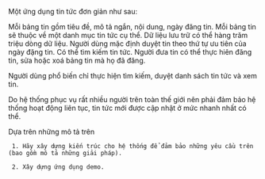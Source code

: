 Một ứng dụng tin tức đơn giản như sau:

Mỗi bảng tin gồm tiêu đề, mô tả ngắn, nội dung, ngày đăng tin.
Mỗi bảng tin sẽ thuộc về một danh mục tin tức cụ thể.
Dữ liệu lưu trữ có thể hàng trăm triệu dòng dữ liệu.
Người dùng mặc định duyệt tin theo thứ tự ưu tiên của ngày đặng tin.
Có thể tìm kiếm tin tức.
Người đưa tin có thể thực hiên đăng tin, sửa hoặc xoá bảng tin mà họ đã đăng.

Người dùng phổ biến chỉ thực hiện tìm kiếm, duyệt danh sách tin tức và xem tin.

Do hệ thống phục vụ rất nhiều người trên toàn thế giới nên phải đảm bảo hệ thống hoạt động liên tục, tin tức mới được cập nhật ở mức nhanh nhất có thể.

Dựa trên những mô tả trên

     1. Hãy xây dựng kiến trúc cho hệ thống để đảm bảo những yêu cầu trên (bao gồm mô tả những giải pháp).

     2. Xây dựng ứng dụng demo.